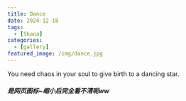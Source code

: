 ```yaml
---
title: Dance
date: 2024-12-18
tags:
  - [Shana]
categories:
  - [gallery]
featured_image: /img/dance.jpg
---
```


You need chaos in your soul to give birth to a dancing star.

##### *是网页图标~缩小后完全看不清呢ww*
